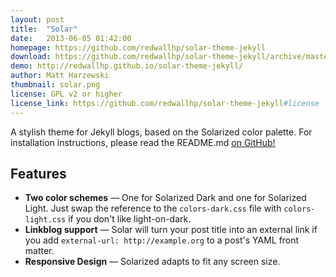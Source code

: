 ```yaml
---
layout: post
title:  "Solar"
date:   2013-06-05 01:42:00
homepage: https://github.com/redwallhp/solar-theme-jekyll
download: https://github.com/redwallhp/solar-theme-jekyll/archive/master.zip
demo: http://redwallhp.github.io/solar-theme-jekyll/
author: Matt Harzewski
thumbnail: solar.png
license: GPL v2 or higher
license_link: https://github.com/redwallhp/solar-theme-jekyll#license
---
```


A stylish theme for Jekyll blogs, based on the Solarized color palette. For installation instructions, please read the README.md [on GitHub!](https://github.com/redwallhp/solar-theme-jekyll)

Features
-------

* **Two color schemes** — One for Solarized Dark and one for Solarized Light. Just swap the reference to the `colors-dark.css` file with `colors-light.css` if you don't like light-on-dark.
* **Linkblog support** — Solar will turn your post title into an external link if you add `external-url: http://example.org` to a post's YAML front matter.
* **Responsive Design** — Solarized adapts to fit any screen size.
